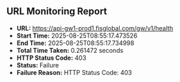 ## URL Monitoring Report

- **URL:** https://api-gw1-prod1.fisglobal.com/gw/v1/health
- **Start Time:** 2025-08-25T08:55:17.473526
- **End Time:** 2025-08-25T08:55:17.734998
- **Total Time Taken:** 0.261472 seconds
- **HTTP Status Code:** 403
- **Status:** Failure
- **Failure Reason:** HTTP Status Code: 403
